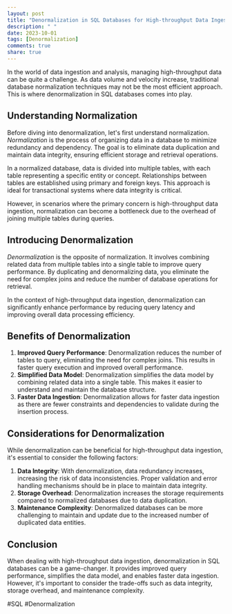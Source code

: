 ```yaml
---
layout: post
title: "Denormalization in SQL Databases for High-throughput Data Ingestion"
description: " "
date: 2023-10-01
tags: [Denormalization]
comments: true
share: true
---
```


In the world of data ingestion and analysis, managing high-throughput data can be quite a challenge. As data volume and velocity increase, traditional database normalization techniques may not be the most efficient approach. This is where denormalization in SQL databases comes into play.

## Understanding Normalization

Before diving into denormalization, let's first understand normalization. *Normalization* is the process of organizing data in a database to minimize redundancy and dependency. The goal is to eliminate data duplication and maintain data integrity, ensuring efficient storage and retrieval operations.

In a normalized database, data is divided into multiple tables, with each table representing a specific entity or concept. Relationships between tables are established using primary and foreign keys. This approach is ideal for transactional systems where data integrity is critical.

However, in scenarios where the primary concern is high-throughput data ingestion, normalization can become a bottleneck due to the overhead of joining multiple tables during queries.

## Introducing Denormalization

*Denormalization* is the opposite of normalization. It involves combining related data from multiple tables into a single table to improve query performance. By duplicating and denormalizing data, you eliminate the need for complex joins and reduce the number of database operations for retrieval.

In the context of high-throughput data ingestion, denormalization can significantly enhance performance by reducing query latency and improving overall data processing efficiency.

## Benefits of Denormalization

1. **Improved Query Performance**: Denormalization reduces the number of tables to query, eliminating the need for complex joins. This results in faster query execution and improved overall performance.
2. **Simplified Data Model**: Denormalization simplifies the data model by combining related data into a single table. This makes it easier to understand and maintain the database structure.
3. **Faster Data Ingestion**: Denormalization allows for faster data ingestion as there are fewer constraints and dependencies to validate during the insertion process.

## Considerations for Denormalization

While denormalization can be beneficial for high-throughput data ingestion, it's essential to consider the following factors:

1. **Data Integrity**: With denormalization, data redundancy increases, increasing the risk of data inconsistencies. Proper validation and error handling mechanisms should be in place to maintain data integrity.
2. **Storage Overhead**: Denormalization increases the storage requirements compared to normalized databases due to data duplication.
3. **Maintenance Complexity**: Denormalized databases can be more challenging to maintain and update due to the increased number of duplicated data entities.

## Conclusion

When dealing with high-throughput data ingestion, denormalization in SQL databases can be a game-changer. It provides improved query performance, simplifies the data model, and enables faster data ingestion. However, it's important to consider the trade-offs such as data integrity, storage overhead, and maintenance complexity.

#SQL #Denormalization